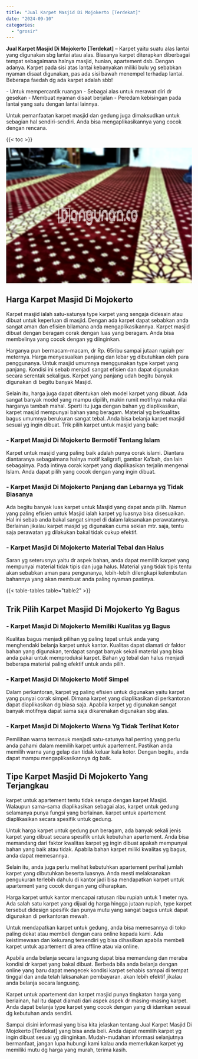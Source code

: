 ```yaml
---
title: "Jual Karpet Masjid Di Mojokerto [Terdekat]"
date: "2024-09-10"
categories: 
  - "grosir"
---
```


**Jual Karpet Masjid Di Mojokerto \[Terdekat\]** – Karpet yaitu suatu alas lantai yang digunakan sbg lantai atau alas. Biasanya karpet diterapkan diberbagai tempat sebagaimana halnya masjid, hunian, apartement dsb. Dengan adanya. Karpet pada sisi atas lantai kebanyakan miliki bulu yg sebabkan nyaman disaat digunakan, pas ada sisi bawah menempel terhadap lantai. Beberapa faedah dg ada karpet adalah sbb!

\- Untuk mempercantik ruangan - Sebagai alas untuk merawat diri dr gesekan - Membuat nyaman disaat berjalan - Peredam kebisingan pada lantai yang satu dengan lantai lainnya.

Untuk pemanfaatan karpet masjid dan gedung juga dimaksudkan untuk sebagian hal sendiri-sendiri. Anda bisa mengaplikasikannya yang cocok dengan rencana.

{{< toc >}}

![Jual Karpet Masjid Di Mojokerto [Terdekat]](/images/grosir-karpet-murah-12.png)

## Harga Karpet Masjid Di Mojokerto

Karpet masjid ialah satu-satunya type karpet yang sengaja didesain atau dibuat untuk keperluan di masjid. Dengan ada karpet dapat sebabkan anda sangat aman dan efisien bilamana anda mengaplikasikannya. Karpet masjid dibuat dengan beragam corak dengan luas yang beragam. Anda bisa membelinya yang cocok dengan yg diinginkan.

Harganya pun bermacam-macam, dr Rp. 65ribu sampai jutaan rupiah per meternya. Harga menyesuaikan panjang dan lebar yg dibutuhkan oleh para penggunanya. Untuk masjid umumnya menggunakan type karpet yang panjang. Kondisi ini sebab menjadi sangat efisien dan dapat digunakan secara serentak sekaligus. Karpet yang panjang udah begitu banyak digunakan di begitu banyak Masjid.

Selain itu, harga juga dapat ditentukan oleh model karpet yang dibuat. Ada sangat banyak model yang mampu dipilih, makin rumit motifnya maka nilai harganya tambah mahal. Sperti itu juga dengan bahan yg diaplikasikan, karpet masjid mempunyai bahan yang beragam. Material yg berkualitas bagus umumnya berukuran sangat tebal. Anda bisa belanja karpet masjid sesuai yg ingin dibuat. Trik pilih karpet untuk masjid yang baik:

### \- Karpet Masjid Di Mojokerto Bermotif Tentang Islam

Karpet untuk masjid yang paling baik adalah punya corak islami. Diantara diantaranya sebagaimana halnya motif kaligrafi, gambar Ka’bah, dan lain sebagainya. Pada intinya corak karpet yang diaplikasikan terjalin mengenai Islam. Anda dapat pilih yang cocok dengan yang ingin dibuat.

### \- Karpet Masjid Di Mojokerto Panjang dan Lebarnya yg Tidak Biasanya

Ada begitu banyak luas karpet untuk Masjid yang dapat anda pilih. Namun yang paling efisien untuk Masjid ialah karpet yg luasnya bisa disesuaikan. Hal ini sebab anda bakal sangat simpel di dalam laksanakan perawatannya. Berlainan jikalau karpet masjid yg digunakan cuma sekian mtr. saja, tentu saja perawatan yg dilakukan bakal tidak cukup efektif.

### \- Karpet Masjid Di Mojokerto Material Tebal dan Halus

Saran yg seterusnya yaitu dr aspek bahan, anda dapat memilih karpet yang mempunyai material tidak tipis dan juga halus. Material yang tidak tipis tentu akan sebabkan aman para pengunanya, lebih-lebih dilengkapi kelembutan bahannya yang akan membuat anda paling nyaman pastinya.

{{< table-tables table="table2" >}}

## Trik Pilih Karpet Masjid Di Mojokerto Yg Bagus

### \- Karpet Masjid Di Mojokerto Memiliki Kualitas yg Bagus

Kualitas bagus menjadi pilihan yg paling tepat untuk anda yang menghendaki belanja karpet untuk kantor. Kualitas dapat diamati dr faktor bahan yang digunakan, terdapat sangat banyak sekali material yang bisa anda pakai untuk memproduksi karpet. Bahan yg tebal dan halus menjadi beberapa material paling efektif untuk anda pilih.

### \- Karpet Masjid Di Mojokerto Motif Simpel

Dalam perkantoran, karpet yg paling efisien untuk digunakan yaitu karpet yang punyai corak simpel. Dimana karpet yang diaplikasikan di perkantoran dapat diaplikasikan dg biasa saja. Apabila karpet yg digunakan sangat banyak motifnya dapat sama saja dikarenakan digunakan sbg alas.

### \- Karpet Masjid Di Mojokerto Warna Yg Tidak Terlihat Kotor

Pemilihan warna termasuk menjadi satu-satunya hal penting yang perlu anda pahami dalam memilih karpet untuk apartement. Pastikan anda memilih warna yang gelap dan tidak keluar kala kotor. Dengan begitu, anda dapat mampu mengaplikasikannya dg baik.

## Tipe Karpet Masjid Di Mojokerto Yang Terjangkau

karpet untuk apartement tentu tidak serupa dengan karpet Masjid. Walaupun sama-sama diaplikasikan sebagai alas, karpet untuk gedung selamanya punya fungsi yang berlainan. karpet untuk apartement diaplikasikan secara spesifik untuk gedung.

Untuk harga karpet untuk gedung pun beragam, ada banyak sekali jenis karpet yang dibuat secara spesifik untuk kebutuhan apartement. Anda bisa memandang dari faktor kwalitas karpet yg ingin dibuat apakah mempunyai bahan yang baik atau tidak. Apabila bahan karpet miliki kwalitas yg bagus, anda dapat memesannya.

Selain itu, anda juga perlu melihat kebutuhkan apartement perihal jumlah karpet yang dibutuhkan beserta luasnya. Anda mesti melaksanakan pengukuran terlebih dahulu di kantor jadi bisa mendapatkan karpet untuk apartement yang cocok dengan yang diharapkan.

Harga karpet untuk kantor mencapai ratusan ribu rupiah untuk 1 meter nya. Ada salah satu karpet yang dijual dg harga hingga jutaan rupiah, type karpet tersebut didesign spesifik dan punya mutu yang sangat bagus untuk dapat digunakan di perkantoran mewah.

Untuk mendapatkan karpet untuk gedung, anda bisa memesannya di toko paling dekat atau membeli dengan cara online kepada kami. Ada keistimewaan dan kekurang tersendiri yg bisa dihasilkan apabila membeli karpet untuk apartement di area offline atau via online.

Apabila anda belanja secara langsung dapat bisa memandang dan meraba kondisi dr karpet yang bakal dibuat. Berbeda bila anda belanja dengan online yang baru dapat mengecek kondisi karpet sehabis sampai di tempat tinggal dan anda telah laksanakan pembayaran. akan lebih efektif jikalau anda belanja secara langusng.

Karpet untuk apartement dan karpet masjid punya tingkatan harga yang berlainan, hal itu dapat diamati dari aspek aspek dr masing-masing karpet. Anda dapat belanja type karpet yang cocok dengan yang di idamkan sesuai dg kebutuhan anda sendiri.

Sampai disini informasi yang bisa kita jelaskan tentang Jual Karpet Masjid Di Mojokerto \[Terdekat\] yang bisa anda beli. Anda dapat memilih karpet yg ingin dibuat sesuai yg diinginkan. Mudah-mudahan informasi selanjutnya bermanfaat, jangan lupa hubungi kami kalau anda memerlukan karpet yg memiliki mutu dg harga yang murah, terima kasih.
